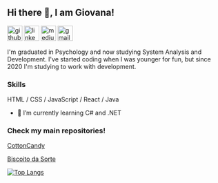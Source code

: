 ## Hi there 👋, I am Giovana!

[<img src='https://cdn.jsdelivr.net/npm/simple-icons@3.0.1/icons/github.svg' alt='github' height='35'>](https://github.com/giovanaandrade) [<img src='https://cdn.jsdelivr.net/npm/simple-icons@3.0.1/icons/linkedin.svg' alt='linkedin' height='35'>](https://www.linkedin.com/in/giovanadeandrade//) [<img src='https://cdn.jsdelivr.net/npm/simple-icons@3.0.1/icons/medium.svg' alt='medium' height='35'>](https://medium.com/@giovanadandrade) [<img src='https://cdn.jsdelivr.net/npm/simple-icons@3.0.1/icons/gmail.svg' alt='gmail' height='35'>](mailto:giovanadandrade@gmail.com)  

I'm graduated in Psychology and now studying System Analysis and Development. I've started coding when I was younger for fun, but since 2020 I'm studying to work with development.

### Skills 
HTML / CSS / JavaScript / React / Java

- 🌱 I’m currently learning C# and .NET 

### Check my main repositories!


[CottonCandy](https://github.com/giovanaandrade/CottonCandy-2)

[Biscoito da Sorte](http://github.com/giovanaandrade/appbiscoitodasorte)


[![Top Langs](https://github-readme-stats.vercel.app/api/top-langs/?username=giovanaandrade)](https://github.com/anuraghazra/github-readme-stats)

